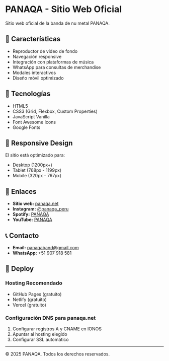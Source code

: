 # PANAQA - Sitio Web Oficial

Sitio web oficial de la banda de nu metal PANAQA.

## 🎵 Características

- Reproductor de video de fondo
- Navegación responsive
- Integración con plataformas de música
- WhatsApp para consultas de merchandise
- Modales interactivos
- Diseño móvil optimizado

## 🚀 Tecnologías

- HTML5
- CSS3 (Grid, Flexbox, Custom Properties)
- JavaScript Vanilla
- Font Awesome Icons
- Google Fonts

## 📱 Responsive Design

El sitio está optimizado para:
- Desktop (1200px+)
- Tablet (768px - 1199px)
- Mobile (320px - 767px)

## 🔗 Enlaces

- **Sitio web:** [panaqa.net](https://panaqa.net)
- **Instagram:** [@panaqa_peru](https://instagram.com/panaqa_peru)
- **Spotify:** [PANAQA](https://open.spotify.com/artist/3jOkrHvv6NoOXO5w19yki7)
- **YouTube:** [PANAQA](https://youtube.com/panaqa)

## 📞 Contacto

- **Email:** panaqaband@gmail.com
- **WhatsApp:** +51 907 918 581

## 🚀 Deploy

### Hosting Recomendado
- GitHub Pages (gratuito)
- Netlify (gratuito)
- Vercel (gratuito)

### Configuración DNS para panaqa.net
1. Configurar registros A y CNAME en IONOS
2. Apuntar al hosting elegido
3. Configurar SSL automático

---

© 2025 PANAQA. Todos los derechos reservados.
